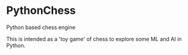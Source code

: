 # PythonChess
Python based chess engine

This is intended as a 'toy game' of chess to explore some ML and AI in Python.